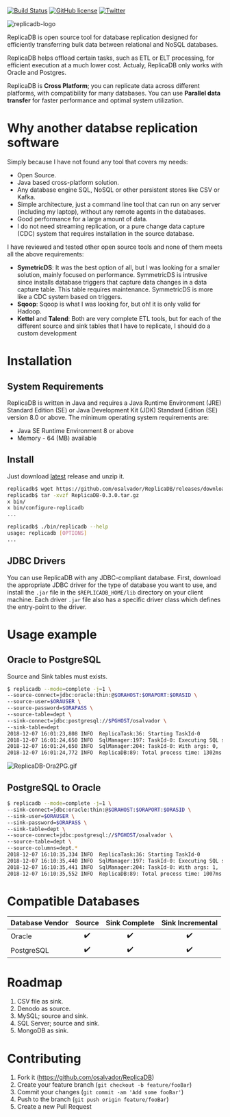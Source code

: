 [![Build Status](https://travis-ci.org/osalvador/ReplicaDB.svg?branch=master)](https://travis-ci.org/osalvador/ReplicaDB) [![GitHub license](https://img.shields.io/github/license/osalvador/ReplicaDB.svg)](https://github.com/osalvador/ReplicaDB/blob/master/LICENSE) [![Twitter](https://img.shields.io/twitter/url/https/github.com/osalvador/ReplicaDB.svg?style=social)](https://twitter.com/intent/tweet?text=Wow:&url=https%3A%2F%2Fgithub.com%2Fosalvador%2FReplicaDB)

![replicadb-logo](https://raw.githubusercontent.com/osalvador/ReplicaDB/gh-pages/docs/media/replicadb-logo.png)

ReplicaDB is open source tool for database replication designed for efficiently transferring bulk data between relational and NoSQL databases.

ReplicaDB helps offload certain tasks, such as ETL or ELT processing, for efficient execution at a much lower cost. Actualy, ReplicaDB only works with Oracle and Postgres.
  
ReplicaDB is **Cross Platform**; you can replicate data across different platforms, with compatibility for many databases. You can use **Parallel data transfer** for faster performance and optimal system utilization.


# Why another databse replication software

Simply because I have not found any tool that covers my needs:

- Open Source.
- Java based cross-platform solution.
- Any database engine SQL, NoSQL or other persistent stores like CSV or Kafka. 
- Simple architecture, just a command line tool that can run on any server (including my laptop), without any remote agents in the databases.
- Good performance for a large amount of data. 
- I do not need streaming replication, or a pure change data capture (CDC) system that requires installation in the source database.

I have reviewed and tested other open source tools and none of them meets all the above requirements:

- **SymetricDS**: It was the best option of all, but I was looking for a smaller solution, mainly focused on performance. SymmetricDS is intrusive since installs database triggers that capture data changes in a data capture table. This table requires maintenance. SymmetricDS is more like a CDC system based on triggers.  
- **Sqoop**: Sqoop is what I was looking for, but oh! it is only valid for Hadoop.
- **Kettel** and **Talend**: Both are very complete ETL tools, but for each of the different source and sink tables that I have to replicate, I should do a custom development


# Installation

## System Requirements

ReplicaDB is written in Java and requires a Java Runtime Environment (JRE) Standard Edition (SE) or Java Development Kit (JDK) Standard Edition (SE) version 8.0 or above. The minimum operating system requirements are:

*   Java SE Runtime Environment 8 or above    
*   Memory - 64 (MB) available

## Install

Just download [latest](https://github.com/osalvador/ReplicaDB/releases) release and unzip it. 

```bash
replicadb$ wget https://github.com/osalvador/ReplicaDB/releases/download/v0.3.0/ReplicaDB-0.3.0.tar.gz
replicadb$ tar -xvzf ReplicaDB-0.3.0.tar.gz
x bin/
x bin/configure-replicadb
...

replicadb$ ./bin/replicadb --help
usage: replicadb [OPTIONS]
...
```

## JDBC Drivers

You can use ReplicaDB with any JDBC-compliant database. First, download the appropriate JDBC driver for the type of database you want to use, and install the `.jar` file in the `$REPLICADB_HOME/lib` directory on your client machine. Each driver `.jar` file also has a specific driver class which defines the entry-point to the driver. 


# Usage example

## Oracle to PostgreSQL

Source and Sink tables must exists. 

```bash
$ replicadb --mode=complete -j=1 \
--source-connect=jdbc:oracle:thin:@$ORAHOST:$ORAPORT:$ORASID \
--source-user=$ORAUSER \
--source-password=$ORAPASS \
--source-table=dept \
--sink-connect=jdbc:postgresql://$PGHOST/osalvador \
--sink-table=dept
2018-12-07 16:01:23,808 INFO  ReplicaTask:36: Starting TaskId-0
2018-12-07 16:01:24,650 INFO  SqlManager:197: TaskId-0: Executing SQL statement: SELECT /*+ NO_INDEX(dept)*/ * FROM dept where ora_hash(rowid,0) = ?
2018-12-07 16:01:24,650 INFO  SqlManager:204: TaskId-0: With args: 0,
2018-12-07 16:01:24,772 INFO  ReplicaDB:89: Total process time: 1302ms
```

![ReplicaDB-Ora2PG.gif](https://raw.githubusercontent.com/osalvador/ReplicaDB/gh-pages/docs/media/ReplicaDB-Ora2PG.gif)

## PostgreSQL to Oracle

```bash
$ replicadb --mode=complete -j=1 \
--sink-connect=jdbc:oracle:thin:@$ORAHOST:$ORAPORT:$ORASID \
--sink-user=$ORAUSER \
--sink-password=$ORAPASS \
--sink-table=dept \
--source-connect=jdbc:postgresql://$PGHOST/osalvador \
--source-table=dept \
--source-columns=dept.*
2018-12-07 16:10:35,334 INFO  ReplicaTask:36: Starting TaskId-0
2018-12-07 16:10:35,440 INFO  SqlManager:197: TaskId-0: Executing SQL statement:  WITH int_ctid as (SELECT (('x' || SUBSTR(md5(ctid :: text), 1, 8)) :: bit(32) :: int) ictid  from dept), replicadb_table_stats as (select min(ictid) as min_ictid, max(ictid) as max_ictid from int_ctid )SELECT dept.* FROM dept, replicadb_table_stats WHERE  width_bucket((('x' || substr(md5(ctid :: text), 1, 8)) :: bit(32) :: int), replicadb_table_stats.min_ictid, replicadb_table_stats.max_ictid, 1)  >= ?
2018-12-07 16:10:35,441 INFO  SqlManager:204: TaskId-0: With args: 1,
2018-12-07 16:10:35,552 INFO  ReplicaDB:89: Total process time: 1007ms
```

# Compatible Databases

| Database Vendor | Source | Sink Complete | Sink Incremental |
|-----------------|:---------:|:---------------:|:------------------:|
| Oracle           | :heavy_check_mark: | :heavy_check_mark: | :heavy_check_mark:|
| PostgreSQL       |:heavy_check_mark: | :heavy_check_mark: | :heavy_check_mark:| 


# Roadmap

1. CSV file as sink. 
2. Denodo as source.
3. MySQL; source and sink.
5. SQL Server; source and sink.
6. MongoDB as sink.


# Contributing
  
1. Fork it (https://github.com/osalvador/ReplicaDB)
2. Create your feature branch (`git checkout -b feature/fooBar`)
3. Commit your changes (`git commit -am 'Add some fooBar'`)
4. Push to the branch (`git push origin feature/fooBar`)
5. Create a new Pull Request
